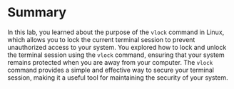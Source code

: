 # Summary

In this lab, you learned about the purpose of the `vlock` command in Linux, which allows you to lock the current terminal session to prevent unauthorized access to your system. You explored how to lock and unlock the terminal session using the `vlock` command, ensuring that your system remains protected when you are away from your computer. The `vlock` command provides a simple and effective way to secure your terminal session, making it a useful tool for maintaining the security of your system.

